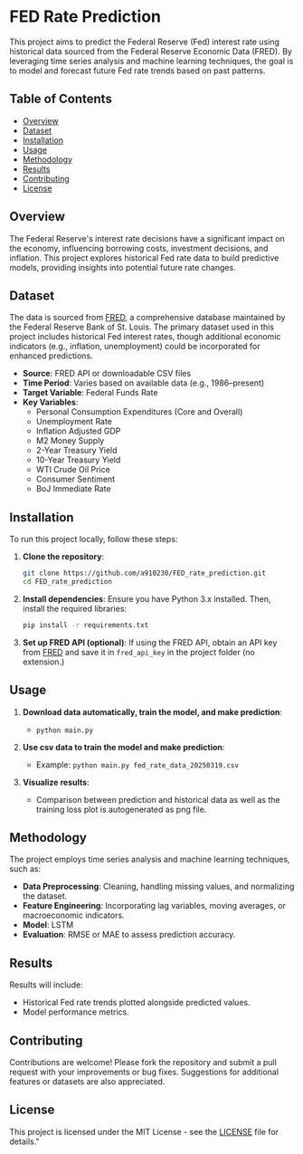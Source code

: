# FED Rate Prediction

This project aims to predict the Federal Reserve (Fed) interest rate using historical data sourced from the Federal Reserve Economic Data (FRED). By leveraging time series analysis and machine learning techniques, the goal is to model and forecast future Fed rate trends based on past patterns.

## Table of Contents
- [Overview](#overview)
- [Dataset](#dataset)
- [Installation](#installation)
- [Usage](#usage)
- [Methodology](#methodology)
- [Results](#results)
- [Contributing](#contributing)
- [License](#license)

## Overview
The Federal Reserve's interest rate decisions have a significant impact on the economy, influencing borrowing costs, investment decisions, and inflation. This project explores historical Fed rate data to build predictive models, providing insights into potential future rate changes.

## Dataset
The data is sourced from [FRED](https://fred.stlouisfed.org/), a comprehensive database maintained by the Federal Reserve Bank of St. Louis. The primary dataset used in this project includes historical Fed interest rates, though additional economic indicators (e.g., inflation, unemployment) could be incorporated for enhanced predictions.

- **Source**: FRED API or downloadable CSV files
- **Time Period**: Varies based on available data (e.g., 1986–present)
- **Target Variable**: Federal Funds Rate
- **Key Variables**: 
    - Personal Consumption Expenditures (Core and Overall)
    - Unemployment Rate
    - Inflation Adjusted GDP
    - M2 Money Supply
    - 2-Year Treasury Yield
    - 10-Year Treasury Yield
    - WTI Crude Oil Price
    - Consumer Sentiment
    - BoJ Immediate Rate

## Installation
To run this project locally, follow these steps:

1. **Clone the repository**:
   ```bash
   git clone https://github.com/a910230/FED_rate_prediction.git
   cd FED_rate_prediction
2. **Install dependencies**:
   Ensure you have Python 3.x installed. Then, install the required libraries:
   ```bash
   pip install -r requirements.txt

3. **Set up FRED API (optional)**:
   If using the FRED API, obtain an API key from [FRED](https://fred.stlouisfed.org/docs/api/api_key.html) and save it in `fred_api_key` in the project folder (no extension.)

## Usage
1. **Download data automatically, train the model, and make prediction**:
   - `python main.py`

2. **Use csv data to train the model and make prediction**:
   - Example: `python main.py fed_rate_data_20250319.csv`

3. **Visualize results**:
   - Comparison between prediction and historical data as well as the training loss plot is autogenerated as png file.

## Methodology
The project employs time series analysis and machine learning techniques, such as:
- **Data Preprocessing**: Cleaning, handling missing values, and normalizing the dataset.
- **Feature Engineering**: Incorporating lag variables, moving averages, or macroeconomic indicators.
- **Model**: LSTM
- **Evaluation**: RMSE or MAE to assess prediction accuracy.

## Results
Results will include:
- Historical Fed rate trends plotted alongside predicted values.
- Model performance metrics.

## Contributing
Contributions are welcome! Please fork the repository and submit a pull request with your improvements or bug fixes. Suggestions for additional features or datasets are also appreciated.

## License
This project is licensed under the MIT License - see the [LICENSE](LICENSE) file for details."